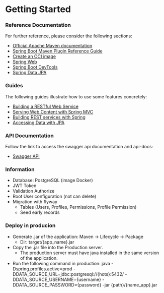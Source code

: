 # Getting Started

### Reference Documentation
For further reference, please consider the following sections:

* [Official Apache Maven documentation](https://maven.apache.org/guides/index.html)
* [Spring Boot Maven Plugin Reference Guide](https://docs.spring.io/spring-boot/docs/3.0.4/maven-plugin/reference/html/)
* [Create an OCI image](https://docs.spring.io/spring-boot/docs/3.0.4/maven-plugin/reference/html/#build-image)
* [Spring Web](https://docs.spring.io/spring-boot/docs/3.0.4/reference/htmlsingle/#web)
* [Spring Boot DevTools](https://docs.spring.io/spring-boot/docs/3.0.4/reference/htmlsingle/#using.devtools)
* [Spring Data JPA](https://docs.spring.io/spring-boot/docs/3.0.4/reference/htmlsingle/#data.sql.jpa-and-spring-data)

### Guides
The following guides illustrate how to use some features concretely:

* [Building a RESTful Web Service](https://spring.io/guides/gs/rest-service/)
* [Serving Web Content with Spring MVC](https://spring.io/guides/gs/serving-web-content/)
* [Building REST services with Spring](https://spring.io/guides/tutorials/rest/)
* [Accessing Data with JPA](https://spring.io/guides/gs/accessing-data-jpa/)

### API Documentation
Follow the link to access the swagger api documentation and api-docs:

* [Swagger API](http://localhost:8080/swagger-ui/index.html)

### Information
* Database: PostgreSQL (image Docker)
* JWT Token
* Validation Authorize
* Root User configuration (not can delete)
* Migration with flyway
  * Tables (Users, Profiles, Permissions, Profile Permission)
  * Seed early records

### Deploy in producion

* Generate .jar of the application:
  Maven -> Lifecycle -> Package
  - Dir: target/{app_name}.jar
* Copy the .jar file into the Production server.
  - The production server must have java installed in the same version of the application.
* Run the following command in production:
  java -Dspring.profiles.active=prod -DDATA_SOURCE_URL=jdbc:postgresql://{hots}:5432/ -DDATA_SOURCE_USERNAME={username} -DDATA_SOURCE_PASSWORD={password} -jar {path}/{name_app}.jar